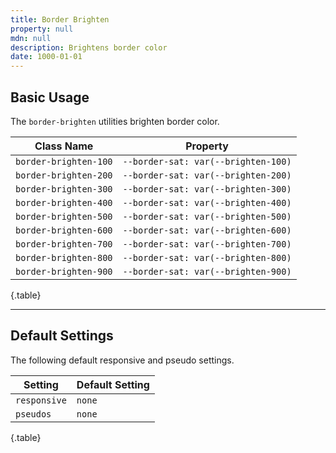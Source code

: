 ```yaml
---
title: Border Brighten
property: null
mdn: null
description: Brightens border color
date: 1000-01-01
---
```


## Basic Usage

The `border-brighten` utilities brighten border color.

| Class Name            | Property                            |
| --------------------- | ----------------------------------- |
| `border-brighten-100` | `--border-sat: var(--brighten-100)` |
| `border-brighten-200` | `--border-sat: var(--brighten-200)` |
| `border-brighten-300` | `--border-sat: var(--brighten-300)` |
| `border-brighten-400` | `--border-sat: var(--brighten-400)` |
| `border-brighten-500` | `--border-sat: var(--brighten-500)` |
| `border-brighten-600` | `--border-sat: var(--brighten-600)` |
| `border-brighten-700` | `--border-sat: var(--brighten-700)` |
| `border-brighten-800` | `--border-sat: var(--brighten-800)` |
| `border-brighten-900` | `--border-sat: var(--brighten-900)` |

{.table}

---

## Default Settings

The following default responsive and pseudo settings.

| Setting      | Default Setting |
| ------------ | --------------- |
| `responsive` | `none`          |
| `pseudos`    | `none`          |

{.table}

